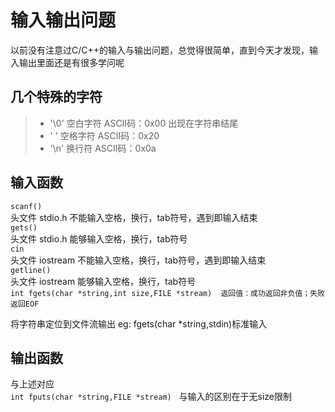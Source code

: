 # 输入输出问题  

以前没有注意过C/C++的输入与输出问题，总觉得很简单，直到今天才发现，输入输出里面还是有很多学问呢

## 几个特殊的字符
> - '\0' 空白字符  ASCII码：0x00  出现在字符串结尾
> - ' '  空格字符  ASCII码：0x20  
> - '\n' 换行符    ASCII码：0x0a

## 输入函数  
`scanf()`  
头文件 stdio.h  不能输入空格，换行，tab符号，遇到即输入结束  
`gets()`   
头文件 stdio.h  能够输入空格，换行，tab符号    
`cin`     
头文件 iostream 不能输入空格，换行，tab符号，遇到即输入结束  
`getline()`  
头文件 iostream 能够输入空格，换行，tab符号    
`int fgets(char *string,int size,FILE *stream)  返回值：成功返回非负值；失败返回EOF`   

将字符串定位到文件流输出  eg: fgets(char \*string,stdin)标准输入  


## 输出函数  
与上述对应  
`int fputs(char *string,FILE *stream)`  
与输入的区别在于无size限制



